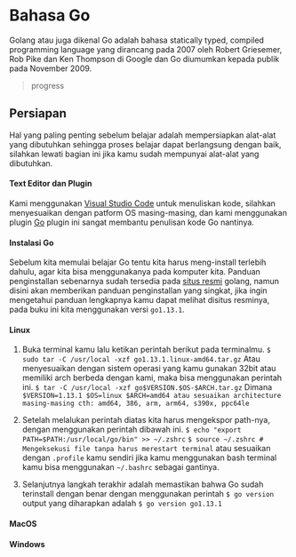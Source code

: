 # Bahasa Go

Golang atau juga dikenal Go adalah bahasa statically typed, compiled programming language yang dirancang pada 2007 oleh Robert Griesemer, Rob Pike dan Ken Thompson di Google dan Go diumumkan kepada publik pada November 2009.

> progress

## Persiapan

Hal yang paling penting sebelum belajar adalah mempersiapkan alat-alat yang dibutuhkan
sehingga proses belajar dapat berlangsung dengan baik, silahkan lewati bagian ini jika kamu
sudah mempunyai alat-alat yang dibutuhkan.

#### Text Editor dan Plugin

Kami menggunakan [Visual Studio Code](https://code.visualstudio.com/download) untuk menuliskan kode, silahkan menyesuaikan dengan patform OS masing-masing, dan kami menggunakan plugin [Go](https://marketplace.visualstudio.com/items?itemName=ms-vscode.Go) plugin ini sangat membantu penulisan kode Go nantinya.

#### Instalasi Go

Sebelum kita memulai belajar Go tentu kita harus meng-install terlebih dahulu, agar kita bisa menggunakanya pada komputer kita. Panduan penginstallan sebenarnya sudah tersedia pada [situs resmi](https://golang.org/doc/install) golang, namun disini akan memberikan panduan penginstallan yang singkat, jika ingin mengetahui panduan lengkapnya kamu dapat melihat disitus resminya, pada buku ini kita menggunakan versi `go1.13.1`.

#### Linux

1. Buka terminal kamu lalu ketikan perintah berikut pada terminalmu.
   `$ sudo tar -C /usr/local -xzf go1.13.1.linux-amd64.tar.gz`
   Atau menyesuaikan dengan sistem operasi yang kamu gunakan 32bit atau memiliki arch berbeda dengan kami, maka bisa menggunakan perintah ini.
   `$ tar -C /usr/local -xzf go$VERSION.$OS-$ARCH.tar.gz`
   Dimana `$VERSION=1.13.1 $OS=linux $ARCH=amd64 atau sesuaikan architecture masing-masing cth: amd64, 386, arm, arm64, s390x, ppc64le`

2. Setelah melalukan perintah diatas kita harus mengekspor path-nya, dengan menggunakan perintah dibawah ini.
   `$ echo "export PATH=$PATH:/usr/local/go/bin" >> ~/.zshrc`
   `$ source ~/.zshrc # Mengeksekusi file tanpa harus merestart terminal`
   atau sesuaikan dengan `.profile` kamu sendiri jika kamu menggunakan bash terminal kamu bisa menggunakan `~/.bashrc` sebagai gantinya.

3. Selanjutnya langkah terakhir adalah memastikan bahwa Go sudah terinstall dengan benar dengan menggunakan perintah `$ go version` output yang diharapkan adalah `$ go version go1.13.1`

#### MacOS

#### Windows
